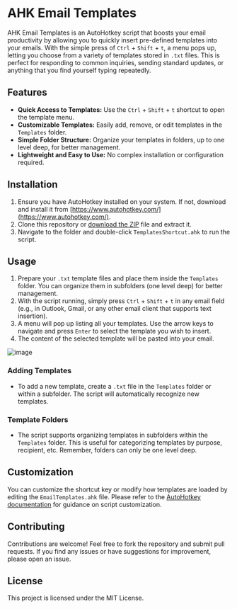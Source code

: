 # AHK Email Templates

AHK Email Templates is an AutoHotkey script that boosts your email productivity by allowing you to quickly insert pre-defined templates into your emails. With the simple press of `Ctrl` + `Shift` + `t`, a menu pops up, letting you choose from a variety of templates stored in `.txt` files. This is perfect for responding to common inquiries, sending standard updates, or anything that you find yourself typing repeatedly.

## Features

- **Quick Access to Templates:** Use the `Ctrl` + `Shift` + `t` shortcut to open the template menu.
- **Customizable Templates:** Easily add, remove, or edit templates in the `Templates` folder.
- **Simple Folder Structure:** Organize your templates in folders, up to one level deep, for better management.
- **Lightweight and Easy to Use:** No complex installation or configuration required.

## Installation

1. Ensure you have AutoHotkey installed on your system. If not, download and install it from [https://www.autohotkey.com/](https://www.autohotkey.com/).
2. Clone this repository or [download the ZIP](https://github.com/nathanhollows/AHK-email-templates/archive/refs/heads/main.zip) file and extract it.
3. Navigate to the folder and double-click `TemplatesShortcut.ahk` to run the script.

## Usage

1. Prepare your `.txt` template files and place them inside the `Templates` folder. You can organize them in subfolders (one level deep) for better management.
2. With the script running, simply press `Ctrl` + `Shift` + `t` in any email field (e.g., in Outlook, Gmail, or any other email client that supports text insertion).
3. A menu will pop up listing all your templates. Use the arrow keys to navigate and press `Enter` to select the template you wish to insert.
4. The content of the selected template will be pasted into your email.

![image](https://github.com/nathanhollows/AHK-email-templates/assets/13064427/796e6b96-8922-4c15-a854-a4beb76e4f5d)

### Adding Templates

- To add a new template, create a `.txt` file in the `Templates` folder or within a subfolder. The script will automatically recognize new templates.

### Template Folders

- The script supports organizing templates in subfolders within the `Templates` folder. This is useful for categorizing templates by purpose, recipient, etc. Remember, folders can only be one level deep.

## Customization

You can customize the shortcut key or modify how templates are loaded by editing the `EmailTemplates.ahk` file. Please refer to the [AutoHotkey documentation](https://www.autohotkey.com/docs/) for guidance on script customization.

## Contributing

Contributions are welcome! Feel free to fork the repository and submit pull requests. If you find any issues or have suggestions for improvement, please open an issue.

## License

This project is licensed under the MIT License.
